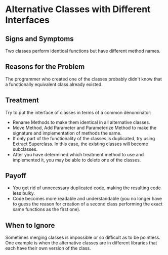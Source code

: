 Alternative Classes with Different Interfaces
=============================================

Signs and Symptoms
------------------

Two classes perform identical functions but have different method names.

Reasons for the Problem
-----------------------

The programmer who created one of the classes probably didn't know that a functionally equivalent class already existed.

Treatment
---------

Try to put the interface of classes in terms of a common denominator:

- Rename Methods to make them identical in all alternative classes.
- Move Method, Add Parameter and Parameterize Method to make the signature and implementation of methods the same.
- If only part of the functionality of the classes is duplicated, try using Extract Superclass. In this case, the existing classes will become subclasses.
- After you have determined which treatment method to use and implemented it, you may be able to delete one of the classes.

Payoff
------

- You get rid of unnecessary duplicated code, making the resulting code less bulky.
- Code becomes more readable and understandable (you no longer have to guess the reason for creation of a second class performing the exact same functions as the first one).

When to Ignore
--------------

Sometimes merging classes is impossible or so difficult as to be pointless. One example is when the alternative classes are in different libraries that each have their own version of the class.
